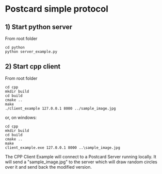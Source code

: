 # Postcard simple protocol


## 1) Start python server

From root folder

```
cd python
python server_example.py
```

## 2) Start cpp client

From root folder

```
cd cpp
mkdir build
cd build
cmake ..
make
./client_example 127.0.0.1 8000 ../sample_image.jpg
```

or, on windows:

```
cd cpp
mkdir build
cd build
cmake ..
make
client_example.exe 127.0.0.1 8000 ..\sample_image.jpg
```

The CPP Client Example will connect to a Postcard Server running locally. It will send a "sample_image.jpg" to the server which will draw random circles over it and send back the modified version.
